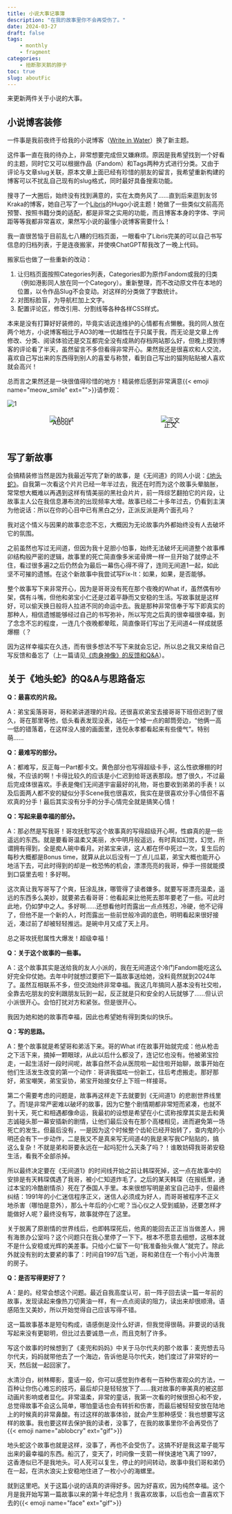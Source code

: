 ```yaml
---
title: 小说大事记事簿
description: "在我的故事里你不会再受伤了。"
date: 2024-03-27
draft: false
tags: 
    - monthly
    - fragment
categories: 
    - 扭断那天鹅的脖子
toc: true
slug: aboutFic
---
```


<style>
    .image-container {
        display: flex;
    }
    .image-container .image-wrapper {
        width: 50%;
        padding: 5px; /* 调整间隔大小 */
        box-sizing: border-box; /* 保证内边距不会增加元素宽度 */
        text-align: center;
    }
    .image-container .image-wrapper img {
        max-width: 100%;
    }
    .image-container .image-wrapper p {
        margin-top: -10px; /* 调整文字与图片的距离 */
        font-size: 15px; /* 调整文字字号 */
    }
</style>

来更新两件关于小说的大事。

## 小说博客装修

一件事是我前夜终于给我的小说博客（[Write in Water](https://written.gregueria.icu/)）换了新主题。

这件事一直在我的待办上，非常想要完成但又嫌麻烦。原因是我希望找到一个好看的主题，同时它又可以根据作品（Fandom）和Tags两种方式进行分类。又由于评论与文章slug关联，原本文章上面已经有珍惜的朋友的留言，我希望重新构建的博客可以不扰乱自己现有的slug格式，同时最好具备搜索功能。

搜寻了一大圈后，始终没有找到满意的，实在太商务风了……直到后来逛到友邻Kraka的博客，她自己写了一个[Libris](https://blog.mysto.cyou/posts/230526-libristheme/)的Hugo小说主题！她做了一些类似文前高亮预警、按照书籍分类的适配，都是非常之实用的功能，而且博客本身的字体、字间距等等我都非常喜欢，果然写小说的最懂小说博客需要什么！

我一直很苦恼于目前乱七八糟的归档页面，一眼看中了Libris完美的可以自己书写信息的归档列表，于是连夜搬家，并使唤ChatGPT帮我改了一晚上代码。

搬家后也做了一些重新的改动：
1. 让归档页面按照Categories列表，Categories即为原作Fandom或我的归类（例如港影同人放在同一个Category）。重新整理，而不改动原文件在本地的位置，以令作品Slug不会变动。对这样的分类做了字数统计。
2. 对图标脸盲，为导航栏加上文字。
3. 配置评论区，修改引用、分割线等各种各样CSS样式。

本来是没有打算好好装修的，毕竟实话说连维护的心情都有点懒散。我的同人放在两个地方，小说博客相比于AO3的唯一优越性在于只属于我，而无论是文章上传修改、分类、阅读体验还是交互都完全没有成熟的存档网站那么好，但晚上摸到博客的评论看了半天，虽然留言不多但看得非常开心。果然我还是很喜欢和人交流，喜欢自己写出来的东西得到别人的喜爱与称赞，看到自己写出的猫狗贴贴被人喜欢就会高兴！

总而言之果然还是一块很值得珍惜的地方！精装修后感到非常满意{{< emoji name="meow_smile" ext="">}}请参观：

![1](/小说大事/2.png)
<div class="image-container">
        <div class="image-wrapper">
            <img src="/小说大事/3.png" alt="About">
            <p>About</p>
        </div>
        <div class="image-wrapper">
            <img src="/小说大事/4.png" alt="正文">
            <p>正文</p>
        </div>
</div>

## 写了新故事

会搞精装修当然是因为我最近写完了新的故事，是《无间道》的同人小说：[《地头蛇》](https://written.gregueria.icu/posts/tyrant/)。自我第一次看这个片片已经一年半过去，我还在时而为这个故事头晕脑胀，常常想大概难以再遇到这样有情美丽的黑社会片片，前一阵综艺翻拍它的片段，让故事主人公在我信息瀑布流的出现频率大增。故事已经二十多年过去，仍看到主演为他说话：所以在你的心目中已有黑白之分，正派反派是两个面孔吗？

我对这个情义与因果的故事恋恋不忘，大概因为无论故事内外都始终没有人去破坏它的氛围。

之前虽然也写过无间道，但因为我十足胆小怕事，始终无法破坏无间道整个故事榫卯结构般严密的逻辑，故事里的死亡简直像多米诺骨牌一样一旦开始了就停止不住，看过很多遍2之后仍然会为最后一幕伤心得不得了，连同无间道1一起，如此坚不可摧的遗憾。在这个新故事中我尝试写Fix-It：如果，如果，是否能够。

整个故事写下来非常开心，因为是哥哥没有死在那个夜晚的What if，虽然偶有吵架，偶有斗嘴，但他和弟宝小仁还是过着平静而又安稳的生活。写故事就是这样好，可以偷天换日般将人拉进不同的命运中去。我是那种非常信奉于写下即真实的那种人，相信遗憾能够经过自己的书写弥补，所以写完之后真的很幸福很幸福，到了念念不忘的程度，一连几个夜晚都晕眩，简直像哥们写出了无间道4一样成就感爆棚（？

因为这样幸福实在久违，而有很多想法不写下来就会忘记，所以总之我又来给自己写反馈和备忘了（上一篇请见[《肉身神像》的反馈和Q&A](/posts/repo/)）。

## 关于《地头蛇》的Q&A与思路备忘

**Q：最喜欢的片段。**
 
A：弟宝奚落哥哥，哥和弟讲道理的片段。还很喜欢弟宝去接哥哥下班但迟到了很久，哥在那里等他，低头看表发现没表，站在一个矮一点的邮筒旁边，“他俩一高一低的错落着，在这样没人接的画面里，连倪永孝都看起来有些傻气”。特别萌……

**Q：最难写的部分。**

A：都难写，反正每一Part都卡文。黄色部分也写得超级卡手，这么性欲爆棚的时候，不应该的啊！卡得比较久的应该是小仁迟到给哥送表那段。想了很久，不过最后完成体很喜欢。手表是俺们无间道宇宙最好的礼物，哥也要收到弟弟的手表！以及后面两人都不安的疑似分手Scene我也很喜欢，我实在是很喜欢分手心情但不喜欢真的分手！最后其实没有分手的分手心情完全就是搞笑心情！

**Q：写起来最幸福的部分。**

A：那必然是写我哥！哥攻抚慰写这个故事真的写得超级开心啊，性癖真的是一些遥远的东西。就是要看哥温柔又美丽，水中明月般遥远，有时真如幻觉，幻觉，所谓拥有得到，全是痴人碗中看月。对弟宝来讲，这人都在怀中死过一次，复生后的每秒大概都是Bonus time，就算从此以后没有一丁点儿瓜葛，弟宝大概也能开心地活下去，可此时得到的却是一枚恐怖的机会，漂漂亮亮的我哥，伸手一捞就能摸到口袋里去啦！多好啊。

这次真让我写哥写了个爽，狂涂乱抹，哪管得了读者嫌多。就要写哥漂亮温柔，遥远的东西多么美妙，就要弟去看哥哥：他看起来比他死去那年要老了一些。可此时此地，仍如梦中之人。多好啊……还想看他时而露出一点点残忍，冷硬，他不记得了，但他不是一个新的人，时而露出一些前世般冷调的底色，明明看起来很好接近，凑过前了却被轻轻推远。是碗中月又成了天上月。

总之哥攻抚慰属性大爆发！超级幸福！

**Q：关于这个故事的一些事。**

A：这个故事其实是送给我的友人小派的，我在无间道这个冷门Fandom能吃这么好完全仰仗她。去年中时就想过要把下一篇故事送给她，没料竟然就到2024年了。虽然互相联系不多，但交流始终非常幸福。我这几年搞同人基本没有社交啦，全靠去吃朋友的安利跟朋友玩到一起，反正就是只和安全的人玩就够了……但认识小派很开心。会怕打扰对方和紧张。但是很开心。

我因为她和她的故事而幸福，因此也希望她有得到类似的快乐。

**Q：写的思路。**

A：整个故事就是希望哥和弟活下来。哥的What if在故事开始就完成：他从枪击之下活下来，摘掉一颗眼球，从此以后什么都没了，连记忆也没有。他被弟宝捡走，一起生活好一段时间呢，故事自然不会从医院啦一起住啦开始聊，故事开始在他们生活发生改变的第一个动作：哥讲我揾咗一份新工，往后考虑搬走。那好那好，弟宝嘲笑，弟宝妥协，弟宝开始接女仔上下班一样接哥。

第二个需要考虑的问题是，故事再这样走下去就要到《无间道1》的悲剧世界线里了。而1是非常严密难以破坏的故事，因为它整个剧情期都非常短而紧凑，也就不到十天，死亡和相遇都像命运，我最初的设想是希望在小仁谎称按摩其实是去和黄志诚碰头那一幕安插新的剧情，让他们最后没有在那个高楼相见，进而避免第一场死亡的发生。但最后没有，一是因为这个时候整个齿轮已经开始转了，查内鬼的小明还会有下一步动作，二是我又不是真来写无间道4的我是来写我CP贴贴的，搞这么复杂！不就是弟和哥要永远在一起吗犯什么天条了吗？！谁敢妨碍我哥弟安稳生活，看我不全部杀掉。

所以最终决定要在《无间道1》的时间线开始之前让韩琛死掉，这一点在故事中的安排是有天韩琛偶遇了我哥，被小仁知道炸毛了。之后的某天韩琛（在报纸里，通过本宝的冷酷剧情杀）死在了泰国人手里。本来很想写明是弟宝自己动手，但最终纠结：1991年的小仁迷信程序正义，迷信人必须成为好人，而哥哥被程序不正义地杀害（哪怕是意外），那么十年后的小仁呢？当心仪之人受到威胁，还要怎样才能做好人呢？最终没有写，故事就停在了这里。

关于脱离了原剧情的世界线后，也即韩琛死后，他真的能回去正正当当做差人，拥有海景办公室吗？这个问题只在我心里停了一下下。根本不愿意去细想，这根本就不是什么安稳或光辉的美差事。只给小仁留下一句“我准备抬头做人”就完了。除此外就没有别的太要紧的事了：时间自1997后飞逝，哥和弟住在一个有小小片海景的房子。

**Q：是否写得更好了？**

A：是的。经常会想这个问题。最近自我高度认可，前一阵子回去读一篇一年前的故事，发现读起来像热刀切黄油一样，有一点点阅读的阻力，读出来却很顺滑。语感陌生又美妙，所以开始觉得自己应该写得不错。

这一篇故事基本是短句构成，语感倒是没什么好讲，但我觉得很萌。非要说的话我写起来没有更聪明，但比过去要诚恳一点，而且克制了许多。

写这个故事的时候想到了《麦兜和妈妈》中关于马尔代夫的那个故事：麦兜想去马尔代夫，妈妈就带他去了一个海边，告诉他是马尔代夫，她们度过了非常好的一天，然后就一起回家了。

水清沙白，树林椰影，童话一般，你可以感觉到作者有一百种伤害观众的方法，一百种让你伤心难忘的技巧，最后却只是轻轻放下了……我对故事的审美真的被这部动画片影响或者显化。非常温柔，非常的童话，我第一次看的时候很担心和不安，总觉得故事不会这么简单，哪怕童话也会有转折和伤害，而最后被轻轻安放在陆地上的时候真的非常鼻酸。有过这样的故事体验，就会产生那种感受：我也想要写这样的故事。我也要这样去保护我的读者，没事了，在我的故事里你不会再受伤了{{< emoji name="ablobcry" ext="gif">}}

地头蛇这个故事也就是这样，没事了，再也不会受伤了。这搞不好是我这辈子能写出来的最幸福的东西。船沉了，变天了，时间像一支箭一样快速地飞离了1997，这香港似已不是我地头。可人死可以复生，停止的时间转动，故事中我们哥和弟仍在一起，在洪水浪尖上安稳地住进了一枚小小的海螺里。

就到这里吧。关于这篇小说的话真的讲得好多。因为好喜欢，因为纯然幸福。这个月是我开始写第一篇故事以来的第十年纪念月！我喜欢故事，以后也会一直喜欢下去的{{< emoji name="face" ext="gif">}}
